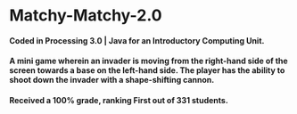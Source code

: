 # Matchy-Matchy-2.0

#### Coded in Processing 3.0 | Java for an Introductory Computing Unit.

#### A mini game wherein an invader is moving from the right-hand side of the screen towards a base on the left-hand side. The player has the ability to shoot down the invader with a shape-shifting cannon.

#### Received a 100% grade, ranking First out of 331 students.
